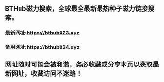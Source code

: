 ## **BTHub磁力搜索，全球最全最新最热种子磁力链接搜索。**
### 最新网址:<a href="https://bthub023.xyz" target="_blank">https://bthub023.xyz</a>
### 备用网址:<a href="https://bthub024.xyz" target="_blank">https://bthub024.xyz</a>
## 网址随时可能会被和谐，务必收藏或分享本页以获取最新网址，收藏访问不迷路！

     


